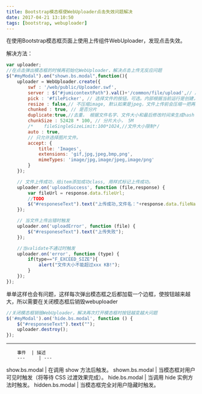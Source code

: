 ```yaml
---
title: Bootstrap模态框使WebUploader点击失效问题解决
date: 2017-04-21 13:10:50
tags: [bootstrap, webuploader]
---
```


在使用Bootstrap模态框页面上使用上传组件WebUploader，发现点击失效。

解决方法：

```javascript
var uploader;
//在点击弹出模态框的时候再初始化WebUploader，解决点击上传无反应问题
$("#myModal").on("shown.bs.modal",function(){
    uploader = WebUploader.create({
        swf : '/web/public/Uploader.swf',
        server : $("#jumicontextPath").val()+'/common/file/upload',// 后台路径
        pick : '#filePicker', // 选择文件的按钮。可选。内部根据当前运行是创建，可能是input元素，也可能是flash.
        resize : false,// 不压缩image, 默认如果是jpeg，文件上传前会压缩一把再上传！
        chunked : true, // 是否分片
        duplicate:true,//去重， 根据文件名字、文件大小和最后修改时间来生成hash Key.
        chunkSize : 52428 * 100, // 分片大小， 5M
        /*    fileSingleSizeLimit:100*1024,//文件大小限制*/
        auto : true,
        // 只允许选择图片文件。
        accept: {
            title: 'Images',
            extensions: 'gif,jpg,jpeg,bmp,png',
            mimeTypes: 'image/jpg,image/jpeg,image/png'
        }
    });

    // 文件上传成功，给item添加成功class, 用样式标记上传成功。
    uploader.on('uploadSuccess', function (file,response) {
        var fileUrl = response.data.fileUrl;
        //TODO
        $("#responeseText").text("上传成功,文件名："+response.data.fileName);
    });

    // 当文件上传出错时触发
    uploader.on('uploadError', function (file) {
        $("#responeseText").text("上传失败");
    });

    //当validate不通过时触发
    uploader.on('error', function (type) {
        if(type=="F_EXCEED_SIZE"){
            alert("文件大小不能超过xxx KB!");
        }
    });
});
```

单单这样也会有问题，这样每次弹出模态框之后都加载一个边框，使按钮越来越大，所以需要在关闭模态框后销毁webuploader


```javascript
//关闭模态框销毁WebUploader，解决再次打开模态框时按钮越变越大问题
$('#myModal').on('hide.bs.modal', function () {
    $("#responeseText").text("");
    uploader.destroy();
});
```


-----

        事件	| 描述
        ---     | ---
show.bs.modal	| 在调用 show 方法后触发。
shown.bs.modal	| 当模态框对用户可见时触发（将等待 CSS 过渡效果完成）。
hide.bs.modal	| 当调用 hide 实例方法时触发。
hidden.bs.modal	| 当模态框完全对用户隐藏时触发。

